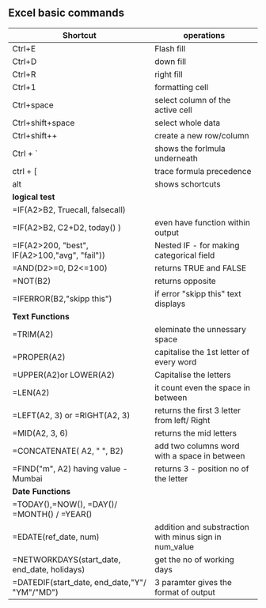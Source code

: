 ## Excel basic commands

|Shortcut  | operations  |
|----------|-------------|
|Ctrl+E    | Flash fill |
|Ctrl+D    | down fill |
|Ctrl+R    | right fill |
|Ctrl+1    | formatting cell |
|Ctrl+space| select column of the active cell |
|Ctrl+shift+space| select whole data |
|Ctrl+shift++| create a new row/column|
| Ctrl + ` | shows the forlmula underneath|
| ctrl + [ | trace formula precedence |
| alt  | shows schortcuts |
| **logical test**  |  |
|=IF(A2>B2, Truecall, falsecall)   |  |
|=IF(A2>B2,  C2+D2, today() )  |  even have function within output | 
|=IF(A2>200, "best", IF(A2>100,"avg", "fail"))   | Nested IF - for making categorical field |
|=AND(D2>=0, D2<=100)   | returns TRUE and FALSE   |
|=NOT(B2)  | returns opposite   |
|=IFERROR(B2,"skipp this")  | if error "skipp this" text displays |
| **Text Functions**   |   |
| =TRIM(A2)   | eleminate the unnessary space   |
| =PROPER(A2)  | capitalise the 1st letter  of every word   |
| =UPPER(A2)or LOWER(A2)    | Capitalise the letters   |
| =LEN(A2)   | it count even the space in between  |
| =LEFT(A2, 3) or  =RIGHT(A2, 3) | returns the first 3 letter from left/ Right|
| =MID(A2, 3, 6) | returns the mid letters  |
| =CONCATENATE( A2, " ", B2)   | add two columns word  with a space in between|
| =FIND("m", A2) having value - Mumbai |   returns 3 - position no of the letter |
| **Date Functions**   |  |
|=TODAY(),=NOW(), =DAY()/ =MONTH() / =YEAR() |  |
| =EDATE(ref_date, num)   | addition and substraction with minus sign in num_value  |
| =NETWORKDAYS(start_date, end_date, holidays) | get the no of working days  |
| =DATEDIF(start_date, end_date,"Y"/ "YM"/"MD") |  3 paramter gives the format of output |

